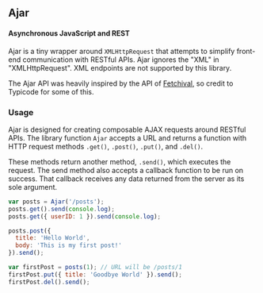 ## Ajar
#### Asynchronous JavaScript and REST

Ajar is a tiny wrapper around `XMLHttpRequest` that attempts to simplify front-end communication with RESTful APIs. Ajar ignores the "XML" in "XMLHttpRequest". XML endpoints are not supported by this library.

The Ajar API was heavily inspired by the API of [Fetchival](https://github.com/typicode/fetchival), so credit to Typicode for some of this.

### Usage

Ajar is designed for creating composable AJAX requests around RESTful APIs. The library function `Ajar` accepts a URL and returns a function with HTTP request methods `.get()`, `.post()`, `.put()`, and `.del()`.

These methods return another method, `.send()`, which executes the request. The send method also accepts a callback function to be run on success. That callback receives any data returned from the server as its sole argument.

```javascript
var posts = Ajar('/posts');
posts.get().send(console.log);
posts.get({ userID: 1 }).send(console.log);

posts.post({
  title: 'Hello World',
  body: 'This is my first post!'
}).send();

var firstPost = posts(1); // URL will be /posts/1
firstPost.put({ title: 'Goodbye World' }).send();
firstPost.del().send();
```
